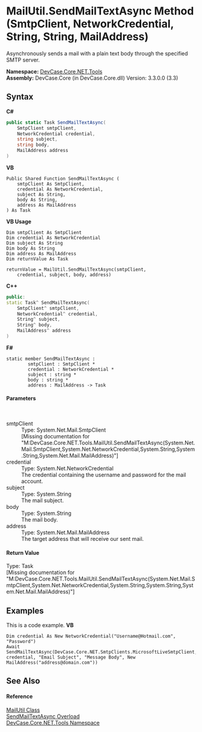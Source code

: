 # MailUtil.SendMailTextAsync Method (SmtpClient, NetworkCredential, String, String, MailAddress)
 

Asynchronously sends a mail with a plain text body through the specified SMTP server.

**Namespace:**&nbsp;<a href="N_DevCase_Core_NET_Tools">DevCase.Core.NET.Tools</a><br />**Assembly:**&nbsp;DevCase.Core (in DevCase.Core.dll) Version: 3.3.0.0 (3.3)

## Syntax

**C#**<br />
``` C#
public static Task SendMailTextAsync(
	SmtpClient smtpClient,
	NetworkCredential credential,
	string subject,
	string body,
	MailAddress address
)
```

**VB**<br />
``` VB
Public Shared Function SendMailTextAsync ( 
	smtpClient As SmtpClient,
	credential As NetworkCredential,
	subject As String,
	body As String,
	address As MailAddress
) As Task
```

**VB Usage**<br />
``` VB Usage
Dim smtpClient As SmtpClient
Dim credential As NetworkCredential
Dim subject As String
Dim body As String
Dim address As MailAddress
Dim returnValue As Task

returnValue = MailUtil.SendMailTextAsync(smtpClient, 
	credential, subject, body, address)
```

**C++**<br />
``` C++
public:
static Task^ SendMailTextAsync(
	SmtpClient^ smtpClient, 
	NetworkCredential^ credential, 
	String^ subject, 
	String^ body, 
	MailAddress^ address
)
```

**F#**<br />
``` F#
static member SendMailTextAsync : 
        smtpClient : SmtpClient * 
        credential : NetworkCredential * 
        subject : string * 
        body : string * 
        address : MailAddress -> Task 

```


#### Parameters
&nbsp;<dl><dt>smtpClient</dt><dd>Type: System.Net.Mail.SmtpClient<br />\[Missing <param name="smtpClient"/> documentation for "M:DevCase.Core.NET.Tools.MailUtil.SendMailTextAsync(System.Net.Mail.SmtpClient,System.Net.NetworkCredential,System.String,System.String,System.Net.Mail.MailAddress)"\]</dd><dt>credential</dt><dd>Type: System.Net.NetworkCredential<br />The credential containing the username and password for the mail account.</dd><dt>subject</dt><dd>Type: System.String<br />The mail subject.</dd><dt>body</dt><dd>Type: System.String<br />The mail body.</dd><dt>address</dt><dd>Type: System.Net.Mail.MailAddress<br />The target address that will receive our sent mail.</dd></dl>

#### Return Value
Type: Task<br />\[Missing <returns> documentation for "M:DevCase.Core.NET.Tools.MailUtil.SendMailTextAsync(System.Net.Mail.SmtpClient,System.Net.NetworkCredential,System.String,System.String,System.Net.Mail.MailAddress)"\]

## Examples
This is a code example. 
**VB**<br />
``` VB
Dim credential As New NetworkCredential("Username@Hotmail.com", "Password")
Await SendMailTextAsync(DevCase.Core.NET.SmtpClients.MicrosoftLiveSmtpClient, credential, "Email Subject", "Message Body", New MailAddress("address@domain.com"))
```


## See Also


#### Reference
<a href="T_DevCase_Core_NET_Tools_MailUtil">MailUtil Class</a><br /><a href="Overload_DevCase_Core_NET_Tools_MailUtil_SendMailTextAsync">SendMailTextAsync Overload</a><br /><a href="N_DevCase_Core_NET_Tools">DevCase.Core.NET.Tools Namespace</a><br />